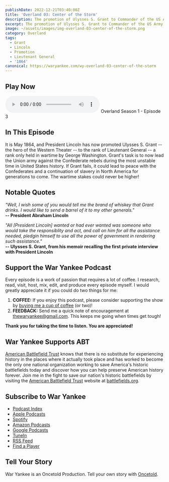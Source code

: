 ```yaml
---
publishDate: 2022-12-21T03:40:00Z
title: 'Overland 03: Center of the Storm'
description: The promotion of Ulysses S. Grant to Commander of the US Army as a Lieutenant General -- a rank only held in wartime by George Washington -- is the shake-up Lincoln hopes will end the war.
excerpt: The promotion of Ulysses S. Grant to Commander of the US Army as a Lieutenant General -- a rank only held in wartime by George Washington -- is the shake-up Lincoln hopes will end the war.
image: ~/assets/images/img-overland-03-center-of-the-storm.png
category: Overland
tags:
  - Grant
  - Lincoln
  - Promotion
  - Lieutenant General
  - '1864'
canonical: https://waryankee.com/wy-overland-03-center-of-the-storm
---
```


## Play Now

<audio id="player" controls type="audio/mpeg" src="https://op3.dev/e/storage.googleapis.com/storage.oncetold.net/80000013/20800015/wy03-center-of-the-storm.mp3">Your browser does not support the audio element.</audio>
Overland Season 1 - Episode 3

## In This Episode

It is May 1864, and President Lincoln has now promoted Ulysses S. Grant -- the hero of the Western Theater -- to the rank of Lieutenant General -- a rank only held in wartime by George Washington. Grant's task is to now lead the Union army against the Confederate rebels during the most unstable time in United States history. If Grant fails, it could lead to peace with the Confederates and a continuation of slavery in North America for generations to come. The wartime stakes could never be higher!

## Notable Quotes

_"Well, I wish some of you would tell me the brand of whiskey that Grant drinks. I would like to send a barrel of it to my other generals."_<br />
**-- President Abraham Lincoln**

_"All [President Lincoln] wanted or had ever wanted was someone who would take the responsiblity and act, and call on him for all the assistance needed, pledgin himself to use all the power of government in rendering such assistance."_<br />
**-- Ulysses S. Grant, from his memoir recalling the first private interview with President Lincoln**

## Support the War Yankee Podcast

Every episode is a work of passion that requires a lot of coffee. I research, read, visit, host, mix, edit, and produce every episode myself. I would greatly appreciate it if you could do two things for me:

1. **COFFEE:** If you enjoy this podcast, please consider supporting the show by <a href="https://www.buymeacoffee.com/waryankee" target="_blank">buying me a cup of coffee</a> (or two)!
2. **FEEDBACK:** Send me a quick note of encouragement at <a href="mailto:thewaryankee@gmail.com" target="_blank">thewaryankee@gmail.com</a>. This keeps me going when times get tough!

**Thank you for taking the time to listen. You are appreciated!**

## War Yankee Supports ABT

<a href="https://battlefields.org/" target="_blank">American Battlefield Trust</a> knows that there is no substitute for experiencing history in the places where it actually took place and has worked to become the only one national organization working to save America's historic battlefields today and discover how you can help preserve American history forever. Join me in the fight to save our nation's historic battlefields by visiting the <a href="https://battlefields.org/" target="_blank">American Battlefield Trust</a> website at <a href="https://battlefields.org/" target="_blank">battlefields.org</a>.

## Subscribe to War Yankee

- [Podcast Index](https://podcastindex.org/podcast/452056)
- [Apple Podcasts](https://podcasts.apple.com/us/podcast/war-yankee-overland/id1522169260)
- [Spotify](https://open.spotify.com/show/11DdsrFO3YzN21OCcUd00b)
- [Amazon Podcasts](https://music.amazon.com/podcasts/992ad074-6693-4521-b97e-fb46ecfb10fa/war-yankee---overland)
- [Google Podcasts](https://podcasts.google.com/feed/aHR0cHM6Ly93YXJ5YW5rZWUubGlic3luLmNvbS9yc3M)
- [TuneIn](https://tunein.com/podcasts/Education-Podcasts/War-Yankee-p1345650/)
- [RSS Feed](https://storage.googleapis.com/feeds.oncetold.net/80000013.rss)
- [Find a Player](https://podnews.net/podcast/i7h7d)

## Tell Your Story

War Yankee is an Oncetold Production. Tell your own story with <a href="https://oncetold.us" target="_blank">Oncetold</a>.
